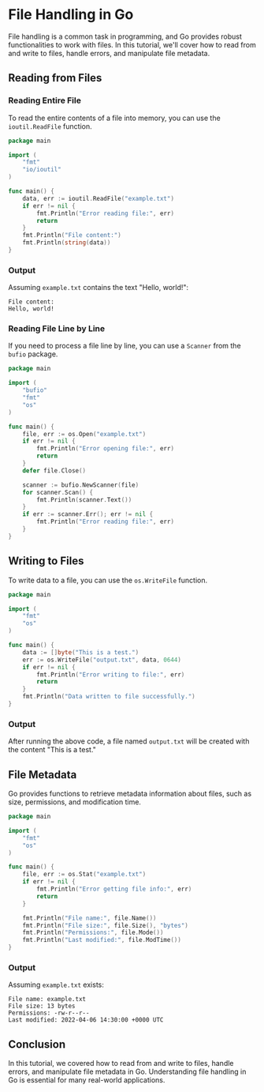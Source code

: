 # File Handling in Go

File handling is a common task in programming, and Go provides robust functionalities to work with files. In this tutorial, we'll cover how to read from and write to files, handle errors, and manipulate file metadata.

## Reading from Files

### Reading Entire File

To read the entire contents of a file into memory, you can use the `ioutil.ReadFile` function.

```go
package main

import (
    "fmt"
    "io/ioutil"
)

func main() {
    data, err := ioutil.ReadFile("example.txt")
    if err != nil {
        fmt.Println("Error reading file:", err)
        return
    }
    fmt.Println("File content:")
    fmt.Println(string(data))
}
```

### Output

Assuming `example.txt` contains the text "Hello, world!":

```
File content:
Hello, world!
```

### Reading File Line by Line

If you need to process a file line by line, you can use a `Scanner` from the `bufio` package.

```go
package main

import (
    "bufio"
    "fmt"
    "os"
)

func main() {
    file, err := os.Open("example.txt")
    if err != nil {
        fmt.Println("Error opening file:", err)
        return
    }
    defer file.Close()

    scanner := bufio.NewScanner(file)
    for scanner.Scan() {
        fmt.Println(scanner.Text())
    }
    if err := scanner.Err(); err != nil {
        fmt.Println("Error reading file:", err)
    }
}
```

## Writing to Files

To write data to a file, you can use the `os.WriteFile` function.

```go
package main

import (
    "fmt"
    "os"
)

func main() {
    data := []byte("This is a test.")
    err := os.WriteFile("output.txt", data, 0644)
    if err != nil {
        fmt.Println("Error writing to file:", err)
        return
    }
    fmt.Println("Data written to file successfully.")
}
```

### Output

After running the above code, a file named `output.txt` will be created with the content "This is a test."

## File Metadata

Go provides functions to retrieve metadata information about files, such as size, permissions, and modification time.

```go
package main

import (
    "fmt"
    "os"
)

func main() {
    file, err := os.Stat("example.txt")
    if err != nil {
        fmt.Println("Error getting file info:", err)
        return
    }

    fmt.Println("File name:", file.Name())
    fmt.Println("File size:", file.Size(), "bytes")
    fmt.Println("Permissions:", file.Mode())
    fmt.Println("Last modified:", file.ModTime())
}
```

### Output

Assuming `example.txt` exists:

```
File name: example.txt
File size: 13 bytes
Permissions: -rw-r--r--
Last modified: 2022-04-06 14:30:00 +0000 UTC
```

## Conclusion

In this tutorial, we covered how to read from and write to files, handle errors, and manipulate file metadata in Go. Understanding file handling in Go is essential for many real-world applications.